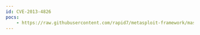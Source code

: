 ```yaml
---
id: CVE-2013-4826
pocs:
    - https://raw.githubusercontent.com/rapid7/metasploit-framework/master/modules/auxiliary/scanner/http/hp_imc_som_file_download.rb
---
```

